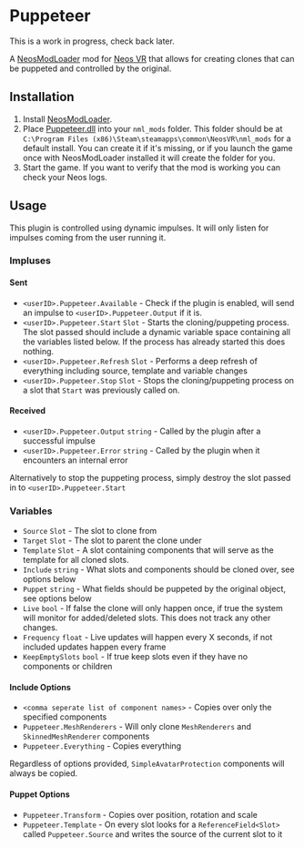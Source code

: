 # Puppeteer

This is a work in progress, check back later.

A [NeosModLoader](https://github.com/zkxs/NeosModLoader) mod for [Neos VR](https://neos.com/) that allows for creating clones that can be puppeted and controlled by the original.

## Installation

1. Install [NeosModLoader](https://github.com/zkxs/NeosModLoader).
2. Place [Puppeteer.dll]() into your `nml_mods` folder. This folder should be at `C:\Program Files (x86)\Steam\steamapps\common\NeosVR\nml_mods` for a default install. You can create it if it's missing, or if you launch the game once with NeosModLoader installed it will create the folder for you.
3. Start the game. If you want to verify that the mod is working you can check your Neos logs.

## Usage

This plugin is controlled using dynamic impulses.
It will only listen for impulses coming from the user running it.

### Impluses

#### Sent

* `<userID>.Puppeteer.Available` - Check if the plugin is enabled, will send an impulse to `<userID>.Puppeteer.Output` if it is.
* `<userID>.Puppeteer.Start` `Slot` - Starts the cloning/puppeting process. The slot passed should include a dynamic variable space containing all the variables listed below. If the process has already started this does nothing.
* `<userID>.Puppeteer.Refresh` `Slot` - Performs a deep refresh of everything including source, template and variable changes
* `<userID>.Puppeteer.Stop` `Slot` - Stops the cloning/puppeting process on a slot that `Start` was previously called on.

#### Received

* `<userID>.Puppeteer.Output` `string` - Called by the plugin after a successful impulse
* `<userID>.Puppeteer.Error` `string` - Called by the plugin when it encounters an internal error

Alternatively to stop the puppeting process, simply destroy the slot passed in to `<userID>.Puppeteer.Start`

### Variables

* `Source` `Slot` - The slot to clone from 
* `Target` `Slot` - The slot to parent the clone under
* `Template` `Slot` - A slot containing components that will serve as the template for all cloned slots.
* `Include` `string` - What slots and components should be cloned over, see options below
* `Puppet` `string` - What fields should be puppeted by the original object, see options below
* `Live` `bool` - If false the clone will only happen once, if true the system will monitor for added/deleted slots. This does not track any other changes.
* `Frequency` `float` - Live updates will happen every X seconds, if not included updates happen every frame
* `KeepEmptySlots` `bool` - If true keep slots even if they have no components or children

#### Include Options

* `<comma seperate list of component names>` - Copies over only the specified components
* `Puppeteer.MeshRenderers` - Will only clone `MeshRenderers` and `SkinnedMeshRenderer` components
* `Puppeteer.Everything` - Copies everything 

Regardless of options provided, `SimpleAvatarProtection` components will always be copied.

#### Puppet Options

* `Puppeteer.Transform` - Copies over position, rotation and scale
* `Puppeteer.Template` - On every slot looks for a `ReferenceField<Slot>` called `Puppeteer.Source` and writes the source of the current slot to it
